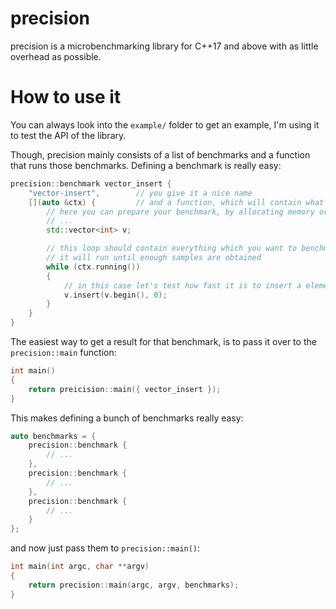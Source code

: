 # precision
precision is a microbenchmarking library for C++17 and above with as little overhead as possible.

# How to use it
You can always look into the `example/` folder to get an example, I'm using it to test the API of the library.

Though, precision mainly consists of a list of benchmarks and a function that runs those benchmarks.
Defining a benchmark is really easy:
```cpp
precision::benchmark vector_insert {
	"vector-insert",		// you give it a nice name
	[](auto &ctx) {			// and a function, which will contain what you want to benchmark
		// here you can prepare your benchmark, by allocating memory or whatever you need to do
		// ...
		std::vector<int> v;

		// this loop should contain everything which you want to benchmark
		// it will run until enough samples are obtained
		while (ctx.running())
		{
			// in this case let's test how fast it is to insert a element into a std::vector
			v.insert(v.begin(), 0);
		}
	}
}
```

The easiest way to get a result for that benchmark, is to pass it over to the `precision::main` function:
```cpp
int main()
{
	return preicision::main({ vector_insert });
}
```

This makes defining a bunch of benchmarks really easy:
```cpp
auto benchmarks = {
	precision::benchmark {
		// ...
	},
	precision::benchmark {
		// ...
	},
	precision::benchmark {
		// ...
	}
};
```

and now just pass them to `precision::main()`:
```cpp
int main(int argc, char **argv)
{
	return precision::main(argc, argv, benchmarks);
}
```

